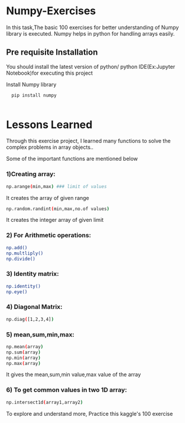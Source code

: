 
# Numpy-Exercises

  In this task,The basic 100 exercises for better understanding of Numpy library is executed.
  Numpy helps in python for handling
arrays easily.
## Pre requisite Installation
You should install the latest version of python/ python IDE(Ex:Jupyter Notebook)for executing this project


Install Numpy library

```bash
  pip install numpy
  
```
    
# Lessons Learned
Through this exercise project, I learned many functions to solve the complex problems in array objects..

 Some of the important functions are mentioned below
 ### 1)Creating array: 
 ```bash
 np.arange(min,max) ### limit of values
```
It creates the array of given range

```bash 
np.random.randint(min,max,no.of values)
```
It creates the integer array of given limit

### 2) For Arithmetic operations:
```bash
np.add()
np.multliply()
np.divide()
```
### 3) Identity matrix:
```bash
np.identity() 
np.eye()
```
### 4) Diagonal Matrix:
```bash
np.diag([1,2,3,4])
```
### 5) mean,sum,min,max:
```bash
np.mean(array)
np.sum(array)
np.min(array)
np.max(array)
```
It gives the mean,sum,min value,max value of the array

### 6) To get common values in two 1D array:
```bash
np.intersect1d(array1,array2)
```
To explore and understand more, Practice this kaggle's 100 exercise 
